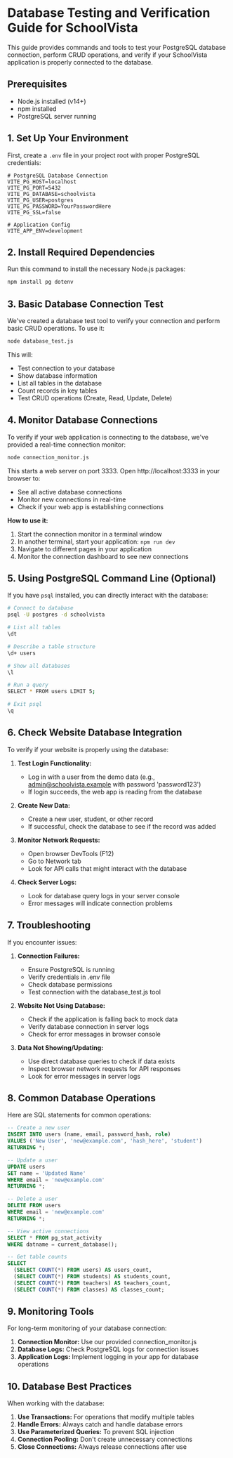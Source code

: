 # Database Testing and Verification Guide for SchoolVista

This guide provides commands and tools to test your PostgreSQL database connection, perform CRUD operations, and verify if your SchoolVista application is properly connected to the database.

## Prerequisites

- Node.js installed (v14+)
- npm installed
- PostgreSQL server running

## 1. Set Up Your Environment

First, create a `.env` file in your project root with proper PostgreSQL credentials:

```
# PostgreSQL Database Connection
VITE_PG_HOST=localhost
VITE_PG_PORT=5432
VITE_PG_DATABASE=schoolvista
VITE_PG_USER=postgres
VITE_PG_PASSWORD=YourPasswordHere
VITE_PG_SSL=false

# Application Config
VITE_APP_ENV=development
```

## 2. Install Required Dependencies

Run this command to install the necessary Node.js packages:

```bash
npm install pg dotenv
```

## 3. Basic Database Connection Test

We've created a database test tool to verify your connection and perform basic CRUD operations. To use it:

```bash
node database_test.js
```

This will:
- Test connection to your database
- Show database information
- List all tables in the database 
- Count records in key tables
- Test CRUD operations (Create, Read, Update, Delete)

## 4. Monitor Database Connections

To verify if your web application is connecting to the database, we've provided a real-time connection monitor:

```bash
node connection_monitor.js
```

This starts a web server on port 3333. Open http://localhost:3333 in your browser to:
- See all active database connections
- Monitor new connections in real-time
- Check if your web app is establishing connections

**How to use it:**
1. Start the connection monitor in a terminal window
2. In another terminal, start your application: `npm run dev`
3. Navigate to different pages in your application
4. Monitor the connection dashboard to see new connections

## 5. Using PostgreSQL Command Line (Optional)

If you have `psql` installed, you can directly interact with the database:

```bash
# Connect to database
psql -U postgres -d schoolvista

# List all tables
\dt

# Describe a table structure
\d+ users

# Show all databases
\l

# Run a query
SELECT * FROM users LIMIT 5;

# Exit psql
\q
```

## 6. Check Website Database Integration

To verify if your website is properly using the database:

1. **Test Login Functionality:**
   - Log in with a user from the demo data (e.g., admin@schoolvista.example with password 'password123')
   - If login succeeds, the web app is reading from the database

2. **Create New Data:**
   - Create a new user, student, or other record
   - If successful, check the database to see if the record was added

3. **Monitor Network Requests:**
   - Open browser DevTools (F12)
   - Go to Network tab
   - Look for API calls that might interact with the database

4. **Check Server Logs:**
   - Look for database query logs in your server console
   - Error messages will indicate connection problems

## 7. Troubleshooting

If you encounter issues:

1. **Connection Failures:**
   - Ensure PostgreSQL is running
   - Verify credentials in .env file
   - Check database permissions
   - Test connection with the database_test.js tool

2. **Website Not Using Database:**
   - Check if the application is falling back to mock data
   - Verify database connection in server logs
   - Check for error messages in browser console

3. **Data Not Showing/Updating:**
   - Use direct database queries to check if data exists
   - Inspect browser network requests for API responses
   - Look for error messages in server logs

## 8. Common Database Operations

Here are SQL statements for common operations:

```sql
-- Create a new user
INSERT INTO users (name, email, password_hash, role) 
VALUES ('New User', 'new@example.com', 'hash_here', 'student')
RETURNING *;

-- Update a user
UPDATE users 
SET name = 'Updated Name' 
WHERE email = 'new@example.com'
RETURNING *;

-- Delete a user
DELETE FROM users 
WHERE email = 'new@example.com'
RETURNING *;

-- View active connections
SELECT * FROM pg_stat_activity 
WHERE datname = current_database();

-- Get table counts
SELECT 
  (SELECT COUNT(*) FROM users) AS users_count,
  (SELECT COUNT(*) FROM students) AS students_count,
  (SELECT COUNT(*) FROM teachers) AS teachers_count,
  (SELECT COUNT(*) FROM classes) AS classes_count;
```

## 9. Monitoring Tools

For long-term monitoring of your database connection:

1. **Connection Monitor:** Use our provided connection_monitor.js
2. **Database Logs:** Check PostgreSQL logs for connection issues
3. **Application Logs:** Implement logging in your app for database operations

## 10. Database Best Practices

When working with the database:

1. **Use Transactions:** For operations that modify multiple tables
2. **Handle Errors:** Always catch and handle database errors
3. **Use Parameterized Queries:** To prevent SQL injection
4. **Connection Pooling:** Don't create unnecessary connections
5. **Close Connections:** Always release connections after use 